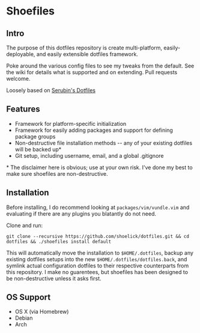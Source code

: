 # Shoefiles

## Intro

The purpose of this dotfiles repository is create multi-platform, easily-deployable, and easily extensible dotfiles framework.

Poke around the various config files to see my tweaks from the default. See the wiki for details what is supported and on extending. Pull requests welcome.

Loosely based on [Serubin's Dotfiles](https://github.com/Serubin/dotfiles) 

## Features

* Framework for platform-specific initialization
* Framework for easily adding packages and support for defining package groups
* Non-destructive file installation methods -- any of your existing dotfiles will be backed up*
* Git setup, including username, email, and a global .gitignore

\* The disclaimer here is obvious; use at your own risk. I've done my best to make sure shoefiles are non-destructive.

## Installation

Before installing, I do recommend looking at `packages/vim/vundle.vim` and evaluating if there are any plugins you blatantly do not need.

Clone and run:

    git clone --recursive https://github.com/shoelick/dotfiles.git && cd dotfiles && ./shoefiles install default

This will automatically move the installation to `$HOME/.dotfiles`, backup any existing dotfiles setups into the new `$HOME/.dotfiles/dotfiles.back`, and symlink actual configuration dotfiles to their respective counterparts from this repository. I make no guarentees, but shoefiles has been designed to be non-destructive unless it asks first.

## OS Support
* OS X (via Homebrew)
* Debian 
* Arch 

